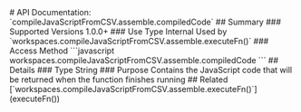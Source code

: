 <link rel="stylesheet" href="/APIDocs/main.css" type="text/css">
<!--Update Table of Contents when creating new pages in the API documentation.-->
# API Documentation: `compileJavaScriptFromCSV.assemble.compiledCode`
## Summary
### Supported Versions
1.0.0+
### Use Type  
Internal  
Used by `workspaces.compileJavaScriptFromCSV.assemble.executeFn()`
### Access Method
```javascript
workspaces.compileJavaScriptFromCSV.assemble.compiledCode
```
## Details
### Type
String
### Purpose
Contains the JavaScript code that will be returned when the function finishes running
## Related
[`workspaces.compileJavaScriptFromCSV.assemble.executeFn()`](executeFn&#40;&#41;)